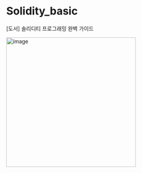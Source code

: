 # Solidity_basic
[도서] 솔리디티 프로그래밍 완벽 가이드

<img width="344" alt="image" src="https://user-images.githubusercontent.com/68735491/217842764-f0fa1a46-e83a-4786-b010-fffab7d85c2e.png">
